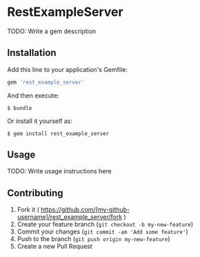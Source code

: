 # RestExampleServer

TODO: Write a gem description

## Installation

Add this line to your application's Gemfile:

```ruby
gem 'rest_example_server'
```

And then execute:

    $ bundle

Or install it yourself as:

    $ gem install rest_example_server

## Usage

TODO: Write usage instructions here

## Contributing

1. Fork it ( https://github.com/[my-github-username]/rest_example_server/fork )
2. Create your feature branch (`git checkout -b my-new-feature`)
3. Commit your changes (`git commit -am 'Add some feature'`)
4. Push to the branch (`git push origin my-new-feature`)
5. Create a new Pull Request
